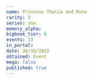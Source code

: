 ```yaml
---
name: Princess Thalia and Runa
rarity: 5
series: snw
memory_alpha:
bigbook_tier: 6
events: 13
in_portal:
date: 26/10/2022
obtained: Event
mega: false
published: true
---
```



